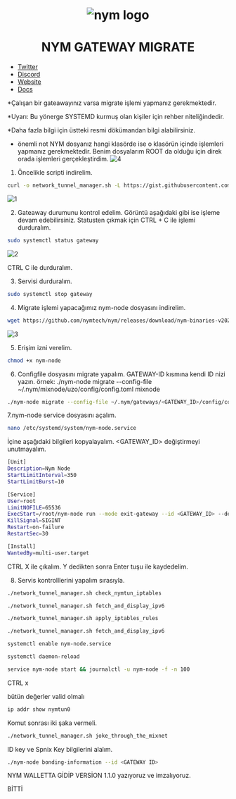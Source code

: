 
# <h1 align="center">![nym logo](https://github.com/uzeyirce/Nimble/assets/85512132/9a8e16a1-54b7-4949-9258-df37dbb5f4f9)</h1>

# <h1 align="center">NYM GATEWAY MIGRATE</h1>

* [Twitter](https://twitter.com/nymproject)
* [Discord](https://discord.gg/nym)
* [Website](https://nymtech.net/)
* [Docs](https://nymtech.net/operators/nodes/nym-node.html)


*Çalışan bir gateawayınız varsa migrate işlemi yapmanız gerekmektedir.

*Uyarı: Bu yönerge SYSTEMD kurmuş olan kişiler için rehber niteliğindedir. 

*Daha fazla bilgi için üstteki resmi dökümandan bilgi alabilirsiniz.

* önemli not NYM dosyanız hangi klasörde ise o klasörün içinde işlemleri yapmanız gerekmektedir. Benim dosyalarım ROOT da olduğu için direk orada işlemleri gerçekleştirdim.
![4](https://github.com/dymensionxyz/networks/assets/85512132/80e2b118-c31e-4ff0-8ed7-aa64cb29041e)


1. Öncelikle scripti indirelim.

```bash
curl -o network_tunnel_manager.sh -L https://gist.githubusercontent.com/tommyv1987/ccf6ca00ffb3d7e13192edda61bb2a77/raw/9d785d6ee3aa2970553633eccbd89a827f49fab5/network_tunnel_manager.sh && chmod +x network_tunnel_manager.sh
```

![1](https://github.com/uzeyirce/Nimble/assets/85512132/03961d32-5d03-4048-aac2-336e59b97de1)


2. Gateaway durumunu kontrol edelim. Görüntü aşağıdaki gibi ise işleme  devam edebilirsiniz. Statusten çıkmak için CTRL + C ile işlemi durduralım.
```bash
sudo systemctl status gateway
```

![2](https://github.com/uzeyirce/Nimble/assets/85512132/15fdd084-4d15-47eb-ae28-2f9324c309ab)

CTRL C ile durduralım.

3. Servisi durduralım.

```bash
sudo systemctl stop gateway
```


4. Migrate işlemi yapacağımız nym-node dosyasını indirelim.
   

```bash
wget https://github.com/nymtech/nym/releases/download/nym-binaries-v2024.3-eclipse/nym-node
```
![3](https://github.com/dymensionxyz/networks/assets/85512132/ddb15137-a941-4a05-ba1f-10b0ec73e8cb)

5. Erişim izni verelim.

```bash
chmod +x nym-node
```

6. Configfile dosyasını migrate yapalım. GATEWAY-ID kısmına kendi ID nizi yazın.
örnek: ./nym-node migrate --config-file ~/.nym/mixnode/uzo/config/config.toml mixnode

```bash
./nym-node migrate --config-file ~/.nym/gateways/<GATEWAY_ID>/config/config.toml gateway
```

7.nym-node service dosyasını açalım.

```bash
nano /etc/systemd/system/nym-node.service
```
İçine aşağıdaki bilgileri kopyalayalım. <GATEWAY_ID> değiştirmeyi unutmayalım.


```bash
[Unit]
Description=Nym Node
StartLimitInterval=350
StartLimitBurst=10

[Service]
User=root
LimitNOFILE=65536
ExecStart=/root/nym-node run --mode exit-gateway --id <GATEWAY_ID> --deny-init
KillSignal=SIGINT
Restart=on-failure
RestartSec=30

[Install]
WantedBy=multi-user.target
```
CTRL X ile çıkalım. 
Y dedikten sonra Enter tuşu ile kaydedelim.


8. Servis kontrolllerini yapalım sırasıyla.

```bash
./network_tunnel_manager.sh check_nymtun_iptables
```


```bash
./network_tunnel_manager.sh fetch_and_display_ipv6
```

```bash
./network_tunnel_manager.sh apply_iptables_rules
```

```bash
./network_tunnel_manager.sh fetch_and_display_ipv6
```

```bash
systemctl enable nym-node.service
```

```bash
systemctl daemon-reload
```


```bash
service nym-node start && journalctl -u nym-node -f -n 100
```

CTRL x


bütün değerler valid olmalı
```bash
ip addr show nymtun0
```


Komut sonrası iki şaka vermeli.
```bash
./network_tunnel_manager.sh joke_through_the_mixnet
```

ID key ve Spnix Key bilgilerini alalım.
```bash
./nym-node bonding-information --id <GATEWAY ID>
```


NYM WALLETTA GİDİP VERSİON 1.1.0 yazıyoruz ve imzalıyoruz. 

BİTTİ



































